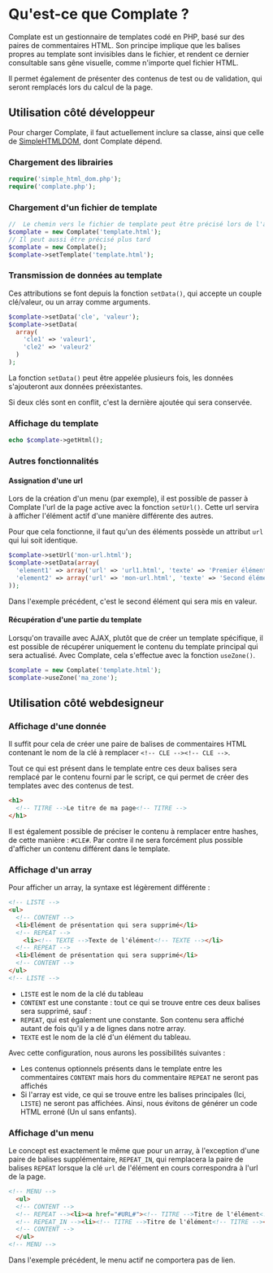 # Qu'est-ce que Complate ?

Complate est un gestionnaire de templates codé en PHP, basé sur des paires de commentaires HTML.
Son principe implique que les balises propres au template sont invisibles dans le fichier, et rendent ce
dernier consultable sans gêne visuelle, comme n'importe quel fichier HTML.

Il permet également de présenter des contenus de test ou de validation, qui seront remplacés lors du calcul de la page.

## Utilisation côté développeur

Pour charger Complate, il faut actuellement inclure sa classe, ainsi que celle de [SimpleHTMLDOM](simplehtmldom.sourceforge.net), dont Complate dépend.

### Chargement des librairies

```php
require('simple_html_dom.php');
require('complate.php');
```

### Chargement d'un fichier de template

```php
//  Le chemin vers le fichier de template peut être précisé lors de l'appel de la classe
$complate = new Complate('template.html');
// Il peut aussi être précisé plus tard
$complate = new Complate();
$complate->setTemplate('template.html');
```

### Transmission de données au template
Ces attributions se font depuis la fonction `setData()`, qui accepte un couple clé/valeur, ou un array comme arguments.

```php
$complate->setData('cle', 'valeur');
$complate->setData(
  array(
    'cle1' => 'valeur1',
    'cle2' => 'valeur2'
  )
);
```

La fonction `setData()` peut être appelée plusieurs fois, les données s'ajouteront aux données préexistantes.

Si deux clés sont en conflit, c'est la dernière ajoutée qui sera conservée.

### Affichage du template

```php
echo $complate->getHtml();
```

### Autres fonctionnalités
#### Assignation d'une url
Lors de la création d'un menu (par exemple), il est possible de passer à Complate l'url de la page active avec la
fonction `setUrl()`. Cette url servira à afficher l'élément actif d'une manière différente des autres.

Pour que cela fonctionne, il faut qu'un des éléments possède un attribut `url` qui lui soit identique.

```php
$complate->setUrl('mon-url.html');
$complate->setData(array(
  'element1' => array('url' => 'url1.html', 'texte' => 'Premier élément'),
  'element2' => array('url' => 'mon-url.html', 'texte' => 'Second élément')
));
```

Dans l'exemple précédent, c'est le second élément qui sera mis en valeur.

#### Récupération d'une partie du template
Lorsqu'on travaille avec AJAX, plutôt que de créer un template spécifique, il est possible de récupérer uniquement le contenu
du template principal qui sera actualisé. Avec Complate, cela s'effectue avec la fonction `useZone()`.

```php
$complate = new Complate('template.html');
$complate->useZone('ma_zone');
```

## Utilisation côté webdesigneur

### Affichage d'une donnée
Il suffit pour cela de créer une paire de balises de commentaires HTML contenant le nom de la clé à remplacer
`<!-- CLE --><!-- CLE -->`.

Tout ce qui est présent dans le template entre ces deux balises sera remplacé par le contenu fourni par le script,
ce qui permet de créer des templates avec des contenus de test.

```html
<h1>
  <!-- TITRE -->Le titre de ma page<!-- TITRE -->
</h1>
```

Il est également possible de préciser le contenu à remplacer entre hashes, de cette manière : `#CLE#`. Par contre il ne
sera forcément plus possible d'afficher un contenu différent dans le template.

### Affichage d'un array
Pour afficher un array, la syntaxe est légèrement différente :

```html
<!-- LISTE -->
<ul>
  <!-- CONTENT -->
  <li>Elément de présentation qui sera supprimé</li>
  <!-- REPEAT -->
    <li><!-- TEXTE -->Texte de l'élément<!-- TEXTE --></li>
  <!-- REPEAT -->
  <li>Elément de présentation qui sera supprimé</li>
  <!-- CONTENT -->
</ul>
<!-- LISTE -->
```

* `LISTE` est le nom de la clé du tableau
* `CONTENT` est une constante : tout ce qui se trouve entre ces deux balises sera supprimé, sauf :
* `REPEAT`, qui est également une constante. Son contenu sera affiché autant de fois qu'il y a de lignes dans notre array.
* `TEXTE` est le nom de la clé d'un élément du tableau.

Avec cette configuration, nous aurons les possibilités suivantes :
* Les contenus optionnels présents dans le template entre les commentaires `CONTENT` mais hors du commentaire `REPEAT`
  ne seront pas affichés
* Si l'array est vide, ce qui se trouve entre les balises principales (Ici, `LISTE`) ne seront pas affichées. Ainsi,
  nous évitons de générer un code HTML erroné (Un ul sans enfants).

### Affichage d'un menu
Le concept est exactement le même que pour un array, à l'exception d'une paire de balises supplémentaire, `REPEAT_IN`,
qui remplacera la paire de balises `REPEAT` lorsque la clé `url` de l'élément en cours correspondra à l'url de la page.

```html
<!-- MENU -->
  <ul>
  <!-- CONTENT -->
  <!-- REPEAT --><li><a href="#URL#"><!-- TITRE -->Titre de l'élément<!-- TITRE --></a></li><!-- REPEAT -->
  <!-- REPEAT_IN --><li><!-- TITRE -->Titre de l'élément<!-- TITRE --></li><!-- REPEAT_IN -->
  <!-- CONTENT -->
  </ul>
<!-- MENU -->
```
Dans l'exemple précédent, le menu actif ne comportera pas de lien.

